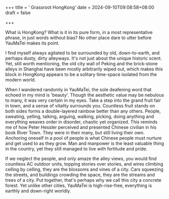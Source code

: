 +++
title = ' Grassroot HongKong'
date = 2024-09-10T09:08:58+08:00
draft = false

+++



What is HongKong? What is it in its pure form, in a most representative phrase, in just words without bias? No other place dare to utter before YauMaTei makes its point.

I find myself always agitated to be surrounded by old, down-to-earth, and perhaps dusty, dirty alleyways. It's not just about the unique historic scent. Yet, still worth mentioning, the old city wall of Peking and the brick-stone alleys in Shanghai have been mostly arbitrarily wiped out, which makes this block in HongKong appears to be a solitary time-space isolated from the modern world.

When I wandered randomly in YauMaTei, the sole deafening word that echoed in my mind is 'beauty'. Though the aesthetic value may be nebulous to many,  it was very certain in my eyes. Take a step into the grand fruit fair in town, and a sense of vitality surrounds you. Countless fruit stands on both sides forms a double-layered rainbow better than any others. People, sweating, yelling, talking, arguing, walking, picking, doing anything and everything weaves order in disorder, chaotic yet organized. This reminds me of how Peter Hessler perceived and presented Chinese civilian in his book River Town. They were in their many, but still living their own. Anchoring oneself in a pool of people is what Chinese people must nurture and get used to as they grow. Man and manpower is the least valuable thing in the country, yet they still managed to live with fortitude and pride.

If we neglect the people, and only amaze the alley views, you would find countless AC outdoor units, topping stories over stories, and wires climbing celling by celling, they are the blossoms and vines of a city. Cars squeezing the streets, and buildings crowding the space, they are the streams and trees of a city. Put together, that's perhaps why we call this city a concrete forest. Yet unlike other cities, YauMaTei is high-rise-free, everything is earthly and down-right worldly.
